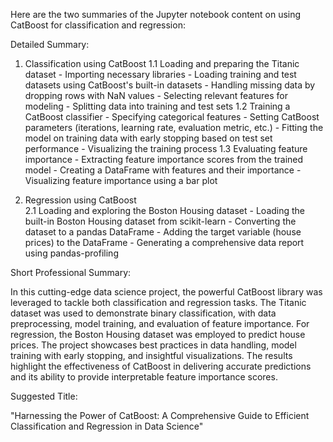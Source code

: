 Here are the two summaries of the Jupyter notebook content on using CatBoost for classification and regression:

Detailed Summary:

1. Classification using CatBoost
   1.1 Loading and preparing the Titanic dataset
       - Importing necessary libraries
       - Loading training and test datasets using CatBoost's built-in datasets
       - Handling missing data by dropping rows with NaN values
       - Selecting relevant features for modeling
       - Splitting data into training and test sets
   1.2 Training a CatBoost classifier
       - Specifying categorical features
       - Setting CatBoost parameters (iterations, learning rate, evaluation metric, etc.) 
       - Fitting the model on training data with early stopping based on test set performance
       - Visualizing the training process
   1.3 Evaluating feature importance
       - Extracting feature importance scores from the trained model
       - Creating a DataFrame with features and their importance
       - Visualizing feature importance using a bar plot

2. Regression using CatBoost  
   2.1 Loading and exploring the Boston Housing dataset
       - Loading the built-in Boston Housing dataset from scikit-learn
       - Converting the dataset to a pandas DataFrame
       - Adding the target variable (house prices) to the DataFrame
       - Generating a comprehensive data report using pandas-profiling

Short Professional Summary:

In this cutting-edge data science project, the powerful CatBoost library was leveraged to tackle both classification and regression tasks. The Titanic dataset was used to demonstrate binary classification, with data preprocessing, model training, and evaluation of feature importance. For regression, the Boston Housing dataset was employed to predict house prices. The project showcases best practices in data handling, model training with early stopping, and insightful visualizations. The results highlight the effectiveness of CatBoost in delivering accurate predictions and its ability to provide interpretable feature importance scores.

Suggested Title:

"Harnessing the Power of CatBoost: A Comprehensive Guide to Efficient Classification and Regression in Data Science"

